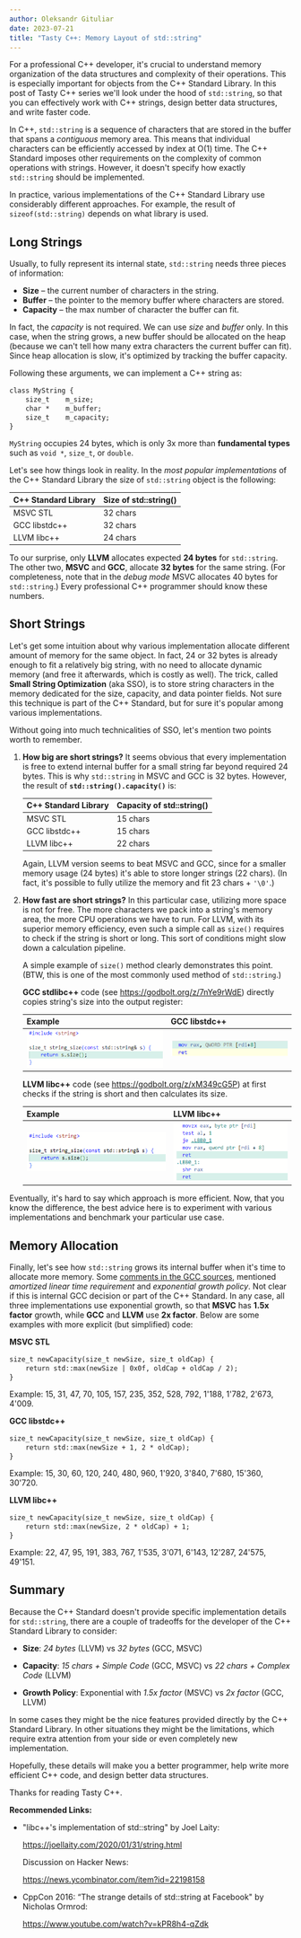 ```yaml
---
author: Oleksandr Gituliar
date: 2023-07-21
title: "Tasty C++: Memory Layout of std::string"
---
```


For a professional C++ developer, it's crucial to understand memory organization of the data
structures and complexity of their operations. This is especially important for objects from the C++
Standard Library. In this post of Tasty C++ series we'll look under the hood of `std::string`, so
that you can effectively work with C++ strings, design better data structures, and write faster
code.

In C++, `std::string` is a sequence of characters that are stored in the buffer that spans a
_contiguous_ memory area. This means that individual characters can be efficiently accessed by index
at O(1) time. The C++ Standard imposes other requirements on the complexity of common operations
with strings. However, it doesn't specify how exactly `std::string` should be implemented.

In practice, various implementations of the C++ Standard Library use considerably different
approaches. For example, the result of `sizeof(std::string)` depends on what library is used.

## Long Strings

Usually, to fully represent its internal state, `std::string` needs three pieces of information:

- **Size** – the current number of characters in the string.
- **Buffer** – the pointer to the memory buffer where characters are stored.
- **Capacity** – the max number of character the buffer can fit.

In fact, the _capacity_ is not required. We can use _size_ and _buffer_ only. In this case, when the
string grows, a new buffer should be allocated on the heap (because we can't tell how many extra
characters the current buffer can fit). Since heap allocation is slow, it's optimized by tracking
the buffer capacity.

Following these arguments, we can implement a C++ string as:

```
class MyString {
    size_t    m_size;
    char *    m_buffer;
    size_t    m_capacity;
}
```

`MyString` occupies 24 bytes, which is only 3x more than **fundamental types** such as `void *`,
`size_t`, or `double`.

Let's see how things look in reality. In the _most popular implementations_ of the C++ Standard
Library the size of `std::string` object is the following:

| C++ Standard Library | Size of std::string() |
| -------------------- | --------------------- |
| MSVC STL             | 32 chars              |
| GCC libstdc++        | 32 chars              |
| LLVM libc++          | 24 chars              |

To our surprise, only **LLVM** allocates expected **24 bytes** for `std::string`. The other two,
**MSVC** and **GCC**, allocate **32 bytes** for the same string. (For completeness, note that in the
_debug mode_ MSVC allocates 40 bytes for `std::string`.) Every professional C++ programmer should
know these numbers.

## Short Strings

Let's get some intuition about why various implementation allocate different amount of memory for
the same object. In fact, 24 or 32 bytes is already enough to fit a relatively big string, with no
need to allocate dynamic memory (and free it afterwards, which is costly as well). The trick, called
**Small String Optimization** (aka SSO), is to store string characters in the memory dedicated for
the size, capacity, and data pointer fields. Not sure this technique is part of the C++ Standard,
but for sure it's popular among various implementations.

Without going into much technicalities of SSO, let's mention two points worth to remember.

1. **How big are short strings?** It seems obvious that every implementation is free to extend
   internal buffer for a small string far beyond required 24 bytes. This is why `std::string` in
   MSVC and GCC is 32 bytes. However, the result of **`std::string().capacity()`** is:
   <p><p>

   | C++ Standard Library | Capacity of std::string() |
   | -------------------- | ------------------------- |
   | MSVC STL             | 15 chars                  |
   | GCC libstdc++        | 15 chars                  |
   | LLVM libc++          | 22 chars                  |

   Again, LLVM version seems to beat MSVC and GCC, since for a smaller memory usage (24 bytes) it's
   able to store longer strings (22 chars). (In fact, it's possible to fully utilize the memory and
   fit 23 chars + `'\0'`.)

2. **How fast are short strings?** In this particular case, utilizing more space is not for
   free. The more characters we pack into a string's memory area, the more CPU operations we have to
   run. For LLVM, with its superior memory efficiency, even such a simple call as `size()` requires
   to check if the string is short or long. This sort of conditions might slow down a calculation
   pipeline.

   <p><p>

   A simple example of `size()` method clearly demonstrates this point. (BTW, this is one of
   the most commonly used method of `std::string`.)

   **GCC stdlibc++** code (see https://godbolt.org/z/7nYe9rWdE) directly copies string's size into
   the output register:

   | Example                               | GCC libstdc++                         |
   | ------------------------------------- | ------------------------------------- |
   | <img src="/img/string-size-src.png"/> | <img src="/img/string-size-gcc.png"/> |

   **LLVM libc++** code (see https://godbolt.org/z/xM349cG5P) at first checks if the string is short
   and then calculates its size.

   | Example                               | LLVM libc++                            |
   | ------------------------------------- | -------------------------------------- |
   | <img src="/img/string-size-src.png"/> | <img src="/img/string-size-llvm.png"/> |

Eventually, it's hard to say which approach is more efficient. Now, that you know the difference,
the best advice here is to experiment with various implementations and benchmark your particular use
case.

## Memory Allocation

Finally, let's see how `std::string` grows its internal buffer when it's time to allocate more
memory. Some [comments in the GCC
sources](https://github.com/gcc-mirror/gcc/blob/master/libstdc%2B%2B-v3/include/bits/basic_string.tcc#L142),
mentioned _amortized linear time requirement_ and _exponential growth policy_. Not clear if this is
internal GCC decision or part of the C++ Standard. In any case, all three implementations use
exponential growth, so that **MSVC** has **1.5x factor** growth, while **GCC** and **LLVM** use **2x
factor**. Below are some examples with more explicit (but simplified) code:

**MSVC STL**

```
size_t newCapacity(size_t newSize, size_t oldCap) {
    return std::max(newSize | 0x0f, oldCap + oldCap / 2);
}
```

Example: 15, 31, 47, 70, 105, 157, 235, 352, 528, 792, 1'188, 1'782, 2'673, 4'009.

**GCC libstdc++**

```
size_t newCapacity(size_t newSize, size_t oldCap) {
    return std::max(newSize + 1, 2 * oldCap);
}
```

Example: 15, 30, 60, 120, 240, 480, 960, 1'920, 3'840, 7'680, 15'360, 30'720.

**LLVM libc++**

```
size_t newCapacity(size_t newSize, size_t oldCap) {
    return std::max(newSize, 2 * oldCap) + 1;
}
```

Example: 22, 47, 95, 191, 383, 767, 1'535, 3'071, 6'143, 12'287, 24'575, 49'151.

## Summary

Because the C++ Standard doesn't provide specific implementation details for `std::string`, there
are a couple of tradeoffs for the developer of the C++ Standard Library to consider:

- **Size**: _24 bytes_ (LLVM) vs _32 bytes_ (GCC, MSVC)

- **Capacity**: _15 chars + Simple Code_ (GCC, MSVC) vs _22 chars + Complex Code_ (LLVM)

- **Growth Policy**: Exponential with _1.5x factor_ (MSVC) vs _2x factor_ (GCC, LLVM)

In some cases they might be the nice features provided directly by the C++ Standard Library. In
other situations they might be the limitations, which require extra attention from your side or even
completely new implementation.

Hopefully, these details will make you a better programmer, help write more efficient C++ code, and
design better data structures.

Thanks for reading Tasty C++.

**Recommended Links:**

- "libc++'s implementation of std::string" by Joel Laity:

  https://joellaity.com/2020/01/31/string.html

  Discussion on Hacker News:

  https://news.ycombinator.com/item?id=22198158

- CppCon 2016: “The strange details of std::string at Facebook" by Nicholas Ormrod:

  https://www.youtube.com/watch?v=kPR8h4-qZdk

